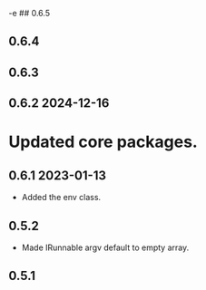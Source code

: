 -e ## 0.6.5

## 0.6.4

## 0.6.3

## 0.6.2 2024-12-16
# Updated core packages.

## 0.6.1 2023-01-13
* Added the env class.

## 0.5.2
* Made IRunnable argv default to empty array.

## 0.5.1
